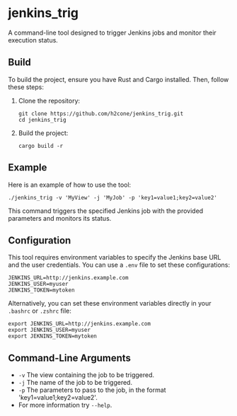 # jenkins_trig

A command-line tool designed to trigger Jenkins jobs and monitor their execution status.

## Build

To build the project, ensure you have Rust and Cargo installed. Then, follow these steps:

1. Clone the repository:

    ```shell
    git clone https://github.com/h2cone/jenkins_trig.git
    cd jenkins_trig
    ```

2. Build the project:

    ```shell
    cargo build -r
    ```

## Example

Here is an example of how to use the tool:

```shell
./jenkins_trig -v 'MyView' -j 'MyJob' -p 'key1=value1;key2=value2'
```

This command triggers the specified Jenkins job with the provided parameters and monitors its status.

## Configuration

This tool requires environment variables to specify the Jenkins base URL and the user credentials. You can use a `.env` file to set these configurations:

```text
JENKINS_URL=http://jenkins.example.com
JENKINS_USER=myuser
JENKINS_TOKEN=mytoken
```

Alternatively, you can set these environment variables directly in your `.bashrc` or `.zshrc` file:

```text
export JENKINS_URL=http://jenkins.example.com
export JENKINS_USER=myuser
export JEKNINS_TOKEN=mytoken
```

## Command-Line Arguments

* `-v` The view containing the job to be triggered.
* `-j` The name of the job to be triggered.
* `-p` The parameters to pass to the job, in the format 'key1=value1;key2=value2'.
* For more information try `--help`.